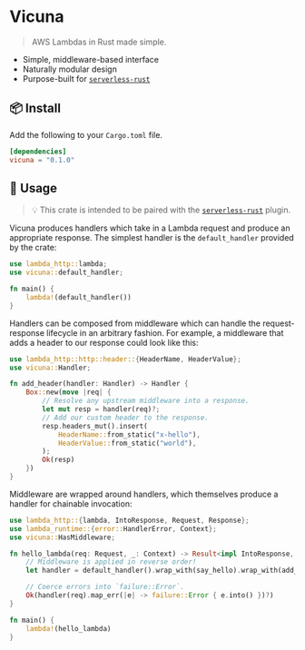 # Vicuna

> AWS Lambdas in Rust made simple. 

- Simple, middleware-based interface
- Naturally modular design
- Purpose-built for [`serverless-rust`](https://www.npmjs.com/package/serverless-rust)

## 📦 Install

Add the following to your `Cargo.toml` file.

```toml
[dependencies]
vicuna = "0.1.0"
```

## 🤸 Usage

> 💡 This crate is intended to be paired with the [`serverless-rust`](https://www.npmjs.com/package/serverless-rust) plugin.

Vicuna produces handlers which take in a Lambda request and produce an
appropriate response. The simplest handler is the `default_handler` provided by
the crate:

```rust
use lambda_http::lambda;
use vicuna::default_handler;

fn main() {
    lambda!(default_handler())
}
```

Handlers can be composed from middleware which can handle the request-response
lifecycle in an arbitrary fashion. For example, a middleware that adds a
header to our response could look like this:

```rust
use lambda_http::http::header::{HeaderName, HeaderValue};
use vicuna::Handler;

fn add_header(handler: Handler) -> Handler {
    Box::new(move |req| {
        // Resolve any upstream middleware into a response.
        let mut resp = handler(req)?;
        // Add our custom header to the response.
        resp.headers_mut().insert(
            HeaderName::from_static("x-hello"),
            HeaderValue::from_static("world"),
        );
        Ok(resp)
    })
}
```

Middleware are wrapped around handlers, which themselves produce a handler for
chainable invocation:

```rust
use lambda_http::{lambda, IntoResponse, Request, Response};
use lambda_runtime::{error::HandlerError, Context};
use vicuna::HasMiddleware;

fn hello_lambda(req: Request, _: Context) -> Result<impl IntoResponse, HandlerError> {
    // Middleware is applied in reverse order!
    let handler = default_handler().wrap_with(say_hello).wrap_with(add_header);

    // Coerce errors into `failure::Error`.
    Ok(handler(req).map_err(|e| -> failure::Error { e.into() })?)
}

fn main() {
    lambda!(hello_lambda)
}
```
